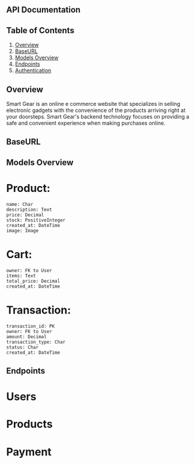 ## API Documentation

## Table of Contents
1. [Overview](#overview)
2. [BaseURL](#base_url)
3. [Models Overview](#models-overview)
4. [Endpoints](#endpoints)
5. [Authentication](#authentiation)

## Overview
Smart Gear is an online e commerce website that specializes in selling electronic gadgets with the convenience of the products arriving right at your doorsteps. Smart Gear's backend technology focuses on providing a safe and convenient experience when making purchases online.

## BaseURL


## Models Overview
# Product:
    name: Char
    description: Text
    price: Decimal
    stock: PositiveInteger
    created_at: DateTime
    image: Image
# Cart:
    owner: FK to User
    items: Text
    total_price: Decimal
    created_at: DateTime
# Transaction:
    transaction_id: PK
    owner: FK to User
    amount: Decimal
    transaction_type: Char
    status: Char
    created_at: DateTime

## Endpoints
# Users
# Products
# Payment
